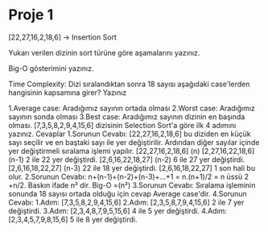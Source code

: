 # Proje 1
[22,27,16,2,18,6] -> Insertion Sort

Yukarı verilen dizinin sort türüne göre aşamalarını yazınız.

Big-O gösterimini yazınız.

Time Complexity: Dizi sıralandıktan sonra 18 sayısı aşağıdaki case'lerden hangisinin kapsamına girer? Yazınız

1.Average case: Aradığımız sayının ortada olması
2.Worst case: Aradığımız sayının sonda olması
3.Best case: Aradığımız sayının dizinin en başında olması.
[7,3,5,8,2,9,4,15,6] dizisinin Selection Sort'a göre ilk 4 adımını yazınız.
Cevaplar
1.Sorunun Cevabı:
[22,27,16,2,18,6] bu diziden en küçük sayı seçilir ve en baştaki sayı ile yer değiştirilir. Ardından diğer sayılar içinde yer değiştirmeli sıralama işlemi yapılır.
[22,27,16,2,18,6] (n)
[2,27,16,22,18,6] (n-1) 2 ile 22 yer değiştirdi.
[2,6,16,22,18,27] (n-2) 6 ile 27 yer değiştirdi.
[2,6,16,18,22,27] (n-3) 22 ile 18 yer değiştirdi.
[2,6,16,18,22,27]  1 son hali bu olur.
2.Sorunun Cevabı: n+(n-1)+(n-2)+(n-3)+...+1 = n.(n+1)/2 = n üssü 2 +n/2. Baskın ifade n² dir. Big-O =(n²)
3.Sorunun Cevabı: Sıralama işleminin sonunda 18 sayısı ortada olduğu için cevap Average case'dir.
4.Sorunun Cevabı:
1.Adım: [7,3,5,8,2,9,4,15,6]
2.Adım: [2,3,5,8,7,9,4,15,6] 2 ile 7 yer değiştirdi.
3.Adım: [2,3,4,8,7,9,5,15,6] 4 ile 5 yer değiştirdi.
4.Adım: [2,3,4,5,7,9,8,15,6] 5 ile 8 yer değiştirdi.